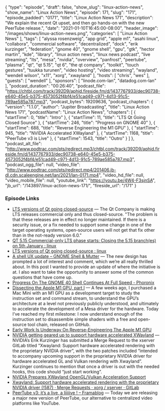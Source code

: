 {
  "type": "episode",
  "draft": false,
  "show_slug": "linux-action-news",
  "show_name": "Linux Action News",
  "episode": 171,
  "slug": "171",
  "episode_padded": "0171",
  "title": "Linux Action News 171",
  "description": "We explain the recent Qt upset, and then go hands-on with the new PeerTube release.",
  "date": "2021-01-10T16:45:00-08:00",
  "header_image": "/images/shows/linux-action-news.png",
  "categories": [
    "Linux Action News"
  ],
  "tags": [
    "alyssa rosenzweig",
    "app grid",
    "apple m1",
    "asahi linux",
    "collabora",
    "commercial software",
    "decentralized",
    "dock",
    "erik kurzinger",
    "federation",
    "gnome 40",
    "gnome shell",
    "gpu",
    "gtk",
    "hector martin",
    "kde",
    "library",
    "linux action news",
    "linux news podcast",
    "live streaming",
    "lts",
    "mesa",
    "nvidia",
    "overview",
    "panfrost",
    "peertube",
    "plasma",
    "qt",
    "qt 5.15",
    "qt 6",
    "the qt company",
    "toolkit",
    "touch gestures",
    "tuukka turunen",
    "video hosting",
    "video streaming",
    "wayland",
    "wendell wilson",
    "x11",
    "xorg",
    "xwayland"
  ],
  "hosts": [
    "chris",
    "wes"
  ],
  "guests": [
    "wendell"
  ],
  "sponsors": [
    "linode.com-lan",
    "datadog.com-lan"
  ],
  "podcast_duration": "00:26:40",
  "podcast_file": "https://chtbl.com/track/392D9/aphid.fireside.fm/d/1437767933/dec90738-e640-45e5-b375-4573052f4bf4/e51cad49-c971-4d13-91c5-789ae585a787.mp3",
  "podcast_bytes": 19209636,
  "podcast_chapters": {
    "version": "1.1.0",
    "author": "Jupiter Broadcasting",
    "title": "Linux Action News 171",
    "podcastName": "Linux Action News",
    "chapters": [
      {
        "startTime": 0,
        "title": "Intro"
      },
      {
        "startTime": 11,
        "title": "LTS Qt Going Closed Source"
      },
      {
        "startTime": 246,
        "title": "Progress on GNOME 40"
      },
      {
        "startTime": 688,
        "title": "Reverse Engineering the M1 GPU"
      },
      {
        "startTime": 945,
        "title": "NVIDIA Accelerated XWayland"
      },
      {
        "startTime": 1168,
        "title": "PeerTube v3 is Live"
      },
      {
        "startTime": 1543,
        "title": "Outro"
      }
    ]
  },
  "podcast_alt_file": "http://www.podtrac.com/pts/redirect.mp3/chtbl.com/track/392D9/aphid.fireside.fm/d/1437767933/dec90738-e640-45e5-b375-4573052f4bf4/e51cad49-c971-4d13-91c5-789ae585a787.mp3",
  "podcast_ogg_file": null,
  "video_file": "http://www.podtrac.com/pts/redirect.mp4/201406.jb-dl.cdn.scaleengine.net/lan/2021/lan-0171.mp4",
  "video_hd_file": null,
  "video_mobile_file": null,
  "youtube_link": "https://youtu.be/4W4-F3sjnSA",
  "jb_url": "/143897/linux-action-news-171/",
  "fireside_url": "/171"
}


### Episode Links

  * [LTS versions of Qt going closed-source](https://www.theregister.com/2021/01/05/qt_lts_goes_commercial_only/ "LTS versions of Qt going closed-source") — The Qt Company is making LTS releases commercial only and thus closed-source. "The problem is that these releases are in effect no longer maintained. If there is a security issue, or a fix needed to support some change in one of the target operating systems, open-source users will not get that fix other than in the not-ready version 6.0."
  * [QT 5.15 Commercial-only LTS phase starts: Closing the 5.15 branch(es) on 5th January : linux](https://www.reddit.com/r/linux/comments/kqi1v8/qt_515_commercialonly_lts_phase_starts_closing/?utm_name=iossmf "QT 5.15 Commercial-only LTS phase starts: Closing the 5.15 branch\(es\) on 5th January : linux")
  * [LTS versions of Qt going closed-source : linux](https://www.reddit.com/r/linux/comments/kr0j1h/lts_versions_of_qt_going_closedsource/ "LTS versions of Qt going closed-source : linux")
  * [A shell UX update – GNOME Shell & Mutter](https://blogs.gnome.org/shell-dev/2021/01/07/a-shell-ux-update "A shell UX update – GNOME Shell & Mutter") — The new design has prompted a lot of interest and comment, which we’re all really thrilled about. In this post I wanted to provide an update of where the initiative is at. I also want to take the opportunity to answer some of the common questions that have come up. 
  * [Progress On The GNOME 40 Shell Continues At Full Speed - Phoronix](https://www.phoronix.com/scan.php?page=news_item&px=GNOME-Shell-40-January-Progress "Progress On The GNOME 40 Shell Continues At Full Speed - Phoronix")
  * [Dissecting the Apple M1 GPU, part I](https://rosenzweig.io/blog/asahi-gpu-part-1.html "Dissecting the Apple M1 GPU, part I") — A few weeks ago, I purchased a Mac Mini with an M1 GPU as a development target to study the instruction set and command stream, to understand the GPU’s architecture at a level not previously publicly understood, and ultimately to accelerate the development of a Mesa driver for the hardware. Today I’ve reached my first milestone: I now understand enough of the instruction set to disassemble simple shaders with a free and open-source tool chain, released on GitHub.
  * [Early Work Is Underway On Reverse-Engineering The Apple M1 GPU](https://www.phoronix.com/scan.php?page=news_item&px=Apple-M1-GPU-RE "Early Work Is Underway On Reverse-Engineering The Apple M1 GPU")
  * [NVIDIA getting geared up to support hardware accelerated XWayland](https://www.gamingonlinux.com/2021/01/nvidia-getting-geared-up-to-support-hardware-accelerated-xwayland "NVIDIA getting geared up to support hardware accelerated XWayland") — NVIDIA’s Erik Kurzinger has submitted a Merge Request to the xserver GitLab titled “Xwayland: Support hardware accelerated rendering with the proprietary NVIDIA driver”, with the two patches included “intended to accompany upcoming support in the proprietary NVIDIA driver for hardware accelerated GL and Vulkan rendering with Xwayland”. Kurzinger continues to mention that once a driver is out with the needed hooks, this code should “just start working”.
  * [NVIDIA Prepares XWayland OpenGL/Vulkan Acceleration Support](https://www.phoronix.com/scan.php?page=news_item&px=NVIDIA-GL-VLK-XWayland "NVIDIA Prepares XWayland OpenGL/Vulkan Acceleration Support")
  * [Xwayland: Support hardware accelerated rendering with the proprietary NVIDIA driver (!587) · Merge Requests · xorg / xserver · GitLab](https://gitlab.freedesktop.org/xorg/xserver/-/merge_requests/587 "Xwayland: Support hardware accelerated rendering with the proprietary NVIDIA driver \(!587\) · Merge Requests · xorg / xserver · GitLab")
  * [PeerTube v3: it’s a live, a liiiiive ! – Framablog](https://framablog.org/2021/01/07/peertube-v3-its-a-live-a-liiiiive/ "PeerTube v3: it’s a live, a liiiiive ! – Framablog") — Today we are releasing a major new version of PeerTube, our alternative to centralized video platforms like YouTube.


